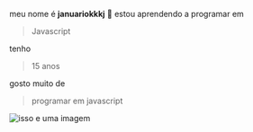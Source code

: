 meu nome é **januariokkkj** :cowboy_hat_face:
estou aprendendo a programar em
> Javascript

tenho 
>  15 anos

gosto muito de 
> programar em javascript 

![isso e uma imagem](https://img.shields.io/badge/JavaScript-323330?style=for-the-badge&logo=javascript&logoColor=F7DF1E)
